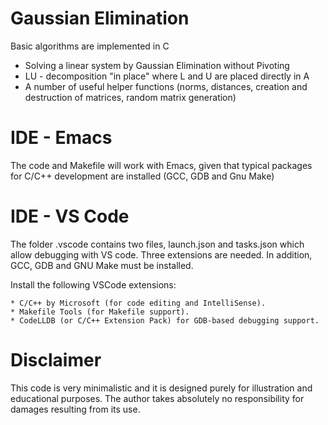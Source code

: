 Gaussian Elimination
=====================
Basic algorithms are implemented in C
* Solving a linear system by Gaussian Elimination without Pivoting
* LU - decomposition "in place" where L and U are placed directly in A
* A number of useful helper functions (norms, distances, creation and destruction of matrices, random matrix generation)

IDE - Emacs
=======================
The code and Makefile will work with Emacs, given that typical packages for C/C++ development are installed (GCC, GDB and Gnu Make)

IDE - VS Code
=============
The folder .vscode contains two files, launch.json and tasks.json which allow debugging with VS code. Three extensions are needed. In addition, GCC, GDB and GNU Make must be installed. 

Install the following VSCode extensions:

    * C/C++ by Microsoft (for code editing and IntelliSense).
    * Makefile Tools (for Makefile support).
    * CodeLLDB (or C/C++ Extension Pack) for GDB-based debugging support.



Disclaimer
==========
This code is very minimalistic and it is designed purely for illustration and educational purposes. The author takes
absolutely no responsibility for damages resulting from its use.

